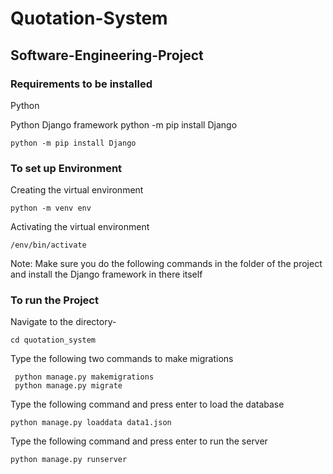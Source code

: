 # Quotation-System

## Software-Engineering-Project

### Requirements to be installed

Python 

Python Django framework
python -m pip install Django

 ```
 python -m pip install Django
 ```

### To set up Environment

Creating the virtual environment

```
python -m venv env
```

Activating the virtual environment
```
/env/bin/activate
```

Note: Make sure you do the following commands in the folder of the project and install the Django framework in there itself

### To run the Project

Navigate to the directory- 

```
cd quotation_system
```

Type the following two commands to make migrations
```
 python manage.py makemigrations
 python manage.py migrate
```

Type the following command and press enter to load the database
```
python manage.py loaddata data1.json
```
Type the following command and press enter to run the server
```
python manage.py runserver
```


